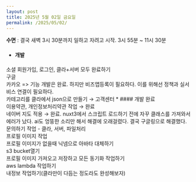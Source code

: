 ```yaml
---
layout: post
title: 2025년 5월 02일 금요일
permalink: /2025/05/02/
---
```

**수면** : 결국 새벽 3시 30분까지 일하고 자려고 시작. 3시 55분 ~ 11시 30분
* #### 개발
소셜 회원가입, 로그인, 클라+서버 모두 완료하기<br/>
구글<br/>
카카오 => 기능 개발은 완료. 하지만 비즈앱등록이 필요하다. 이를 위해선 정책과 실서비스 연결이 필요하다.<br/>
카테고리를 클라에서 json으로 만들기 → 고객센터 * #### 개발 완료<br/>
이용약관, 개인정보처리약관 작업 → 완료<br/>
네이버 지도 적용 → 완료.  nuxt3에서 스크립트 로드하기 전에 자꾸 클래스를 가져와서 에러가 났다. ai도 엉뚱한 소리만 해서 해결에 오래걸렸다. 결국 구글링으로 해결했다.<br/>
문의하기 작업 - 클라, 서버, 파일처리<br/>
프로필 이미지 작업<br/>
프로필 이미지가 없을때 닉넴으로 아바타 대체하기<br/>
s3 bucket열기<br/>
프로필 이미지 가져오고 저장하고 모든 동기화 작업하기<br/>
aws lambda 작업하기<br/>
내정보 작업하기(클라만이 다듬는 정도라도 완성해보자)